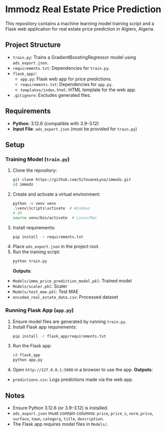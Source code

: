 # Immodz Real Estate Price Prediction

This repository contains a machine learning model training script and a Flask web application for real estate price prediction in Algiers, Algeria.

## Project Structure

- `train.py`: Trains a GradientBoostingRegressor model using `ads_export.json`.
- `requirements.txt`: Dependencies for `train.py`.
- `flask_app/`:
  - `app.py`: Flask web app for price predictions.
  - `requirements.txt`: Dependencies for `app.py`.
  - `templates/index.html`: HTML template for the web app.
- `.gitignore`: Excludes generated files.

## Requirements

- **Python**: 3.12.6 (compatible with 3.9–3.12)
- **Input File**: `ads_export.json` (must be provided for `train.py`)

## Setup

### Training Model (`train.py`)

1. Clone the repository:
   ```bash
   git clone https://github.com/SifouaneLyna/immodz.git
   cd immodz
   ```
2. Create and activate a virtual environment:
   ```bash
   python -m venv venv
   .\venv\Scripts\activate  # Windows
   # OR
   source venv/bin/activate  # Linux/Mac
   ```
3. Install requirements:
   ```bash
   pip install -r requirements.txt
   ```
4. Place `ads_export.json` in the project root.
5. Run the training script:
   ```bash
   python train.py
   ```
   **Outputs**:

- `Models/immo_price_prediction_model.pkl`: Trained model
- `Models/scaler.pkl`: Scaler
- `Models/test_mae.pkl`: Test MAE
- `encoded_real_estate_data.csv`: Processed dataset

### Running Flask App (`app.py`)

1. Ensure model files are generated by running `train.py`.
2. Install Flask app requirements:
   ```bash
   pip install -r flask_app/requirements.txt
   ```
3. Run the Flask app:
   ```bash
   cd flask_app
   python app.py
   ```
4. Open `http://127.0.0.1:5000` in a browser to use the app.
   **Outputs**:

- `predictions.csv`: Logs predictions made via the web app.

## Notes

- Ensure Python 3.12.6 (or 3.9–3.12) is installed.
- `ads_export.json` must contain columns: `price`, `price_v`, `norm_price`, `surface`, `town`, `category`, `title`, `description`.
- The Flask app requires model files in `Models/`.
